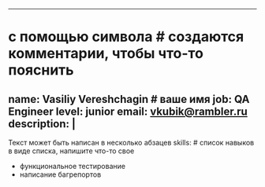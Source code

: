 ---
# с помощью символа # создаются комментарии, чтобы что-то пояснить
name: Vasiliy Vereshchagin # ваше имя
job: QA Engineer
level: junior
email: vkubik@rambler.ru
description: |
  ---
  Текст может быть написан в несколько абзацев
skills: # список навыков в виде списка, напишите что-то свое
  - функциональное тестирование
  - написание багрепортов
